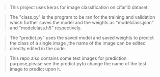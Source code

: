 >This project uses keras for image classification on cifar10 dataset.

>The "class.py" is the program to be ran for the training and validation which further saves the model and the weights as "modelclass.json" and "modelclass.h5" respectively.

>The "predict.py" uses the saved model and saved weights to predict the class of a single image ,the name of the image can be edited directly edited in the code. 

>This repo also contains some test images for prediction purpose,please see the predict.pyto change the name of the test image to predict upon it.

